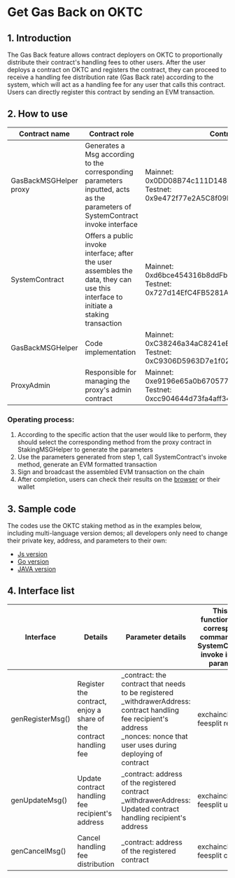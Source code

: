 # Get Gas Back on OKTC

## 1. Introduction
The Gas Back feature allows contract deployers on OKTC to proportionally distribute their contract's handling fees to other users. After the user deploys a contract on OKTC and registers the contract, they can proceed to receive a handling fee distribution rate (Gas Back rate) according to the system, which will act as a handling fee for any user that calls this contract. Users can directly register this contract by sending an EVM transaction. 

## 2. How to use

|  Contract name   | Contract role  | Contract address  |
|  ----  | ----  | ----  |
| GasBackMSGHelper proxy  | Generates a Msg according to the corresponding parameters inputted, acts as the parameters of SystemContract invoke interface | Mainnet: 0x0DD08B74c111D148751f38f02ab0C3408ead7d18 <br> Testnet: 0x9e472f77e2A5C8f09B237273960c776ddE1D98C1 |
| SystemContract  | Offers a public invoke interface; after the user assembles the data, they can use this interface to initiate a staking transaction | Mainnet: 0xd6bce454316b8ddFb76bB7bb1B57B8942B09Acd5 <br> Testnet: 0x727d14EfC4FB5281A18A6d62BCf486a1cF4d2210 |
| GasBackMSGHelper  | Code implementation  | Mainnet: 0xC38246a34aC8241eB56C84B7356aDC6Dde737f99 <br> Testnet: 0xC9306D5963D7e1f02D04Aa78cd5A34b0D27583b3  |
| ProxyAdmin  | Responsible for managing the proxy's admin contract  | Mainnet: 0xe9196e65a0b6705777fbe829dfa94ec8b9f2ba48 <br> Testnet: 0xcc904644d73fa4aff34fda7433a8f3154c812769  |

### Operating process:
1. According to the specific action that the user would like to perform, they should select the corresponding method from the proxy contract in StakingMSGHelper to generate the parameters
2. Use the parameters generated from step 1, call SystemContract's invoke method, generate an EVM formatted transaction
3. Sign and broadcast the assembled EVM transaction on the chain
4. After completion, users can check their results on the [browser](https://www.okx.com/explorer/oktc) or their wallet

## 3. Sample code
The codes use the OKTC staking method as in the examples below, including multi-language version demos; all developers only need to change their private key, address, and parameters to their own: 
  - [Js version](https://github.com/okex/solidity-sample/tree/main/js/gasBack.js)
  - [Go version](https://github.com/okex/solidity-sample/tree/main/go/exchain-gasback)
  - [JAVA version](https://github.com/okex/solidity-sample/tree/main/java/exchain-web3-sample/src/main/java/com/exchain/web3/util/gasback)

## 4. Interface list

|  Interface   | Details  | Parameter details | This Msg functions as the corresponding command line of SystemContract's invoke interface parameters |
|  ----  | ----  | ----  | ----  |
|  genRegisterMsg()   | Register the contract, enjoy a share of the contract handling fee  | _contract: the contract that needs to be registered <br> _withdrawerAddress: contract handling fee recipient's address <br> _nonces: nonce that user uses during deploying of contract | exchaincli tx feesplit register |
|  genUpdateMsg()   | Update contract handling fee recipient's address  | _contract: address of the registered contract <br> _withdrawerAddress: Updated contract handling recipient's address  | exchaincli tx feesplit update |
|  genCancelMsg()   | Cancel handling fee distribution  | _contract: address of the registered contract | exchaincli tx feesplit cancel |